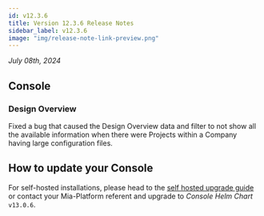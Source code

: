 ```yaml
---
id: v12.3.6
title: Version 12.3.6 Release Notes
sidebar_label: v12.3.6
image: "img/release-note-link-preview.png"
---
```


_July 08th, 2024_

## Console

### Design Overview

Fixed a bug that caused the Design Overview data and filter to not show all the available information when there were Projects within a Company having large configuration files.

## How to update your Console

For self-hosted installations, please head to the [self hosted upgrade guide](/docs/12.x.x/infrastructure/self-hosted/installation-chart/how-to-upgrade#v12---version-upgrades) or contact your Mia-Platform referent and upgrade to _Console Helm Chart_ `v13.0.6`.